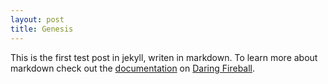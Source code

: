 ```yaml
---
layout: post
title: Genesis
---
```


This is the first test post in jekyll, writen in markdown. To learn more about markdown check out the [documentation](http://daringfireball.net/projects/markdown/) on [Daring Fireball](http://daringfireball.net/).
